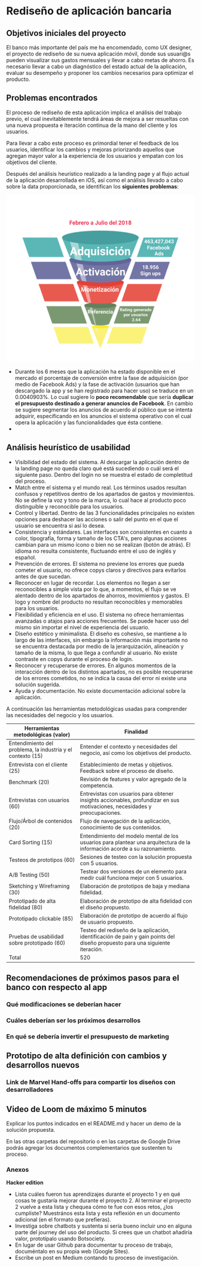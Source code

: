# Rediseño de aplicación bancaria

## Objetivos iniciales del proyecto

El banco más importante del país me ha encomendado, como UX designer, el proyecto de rediseño 
de su nueva aplicación móvil, donde sus usuari@s pueden visualizar sus gastos mensuales y llevar
a cabo metas de ahorro.  Es necesario llevar a cabo un diagnóstico del estado actual de la aplicación, 
evaluar su desempeño y proponer los cambios necesarios para optimizar el producto. 

## Problemas encontrados

El proceso de rediseño de esta aplicación implica el análisis del trabajo previo, el cual inevitablemente
tendrá áreas de mejora a ser resueltas con una nueva propuesta e iteración continua de la mano del cliente
y los usuarios. 

Para llevar a cabo este proceso es primordial tener el feedback de los usuarios, identificar los cambios 
y mejoras priorizando aquellos que agregan mayor valor a la experiencia de los usuarios y empatan con los 
objetivos del cliente. 

Después del análisis heurístico realizado a la landing page y al flujo actual de la aplicación desarrollada en 
iOS, así como el análisis llevado a cabo sobre la data proporcionada, se identifican los **siguientes problemas**: 

![Funnel de conversión](img/funnel.png)

* Durante los 6 meses que la aplicación ha estado disponible en el mercado el porcentaje de conversión entre la 
fase de adquisición (por medio de Facebook Ads) y la fase de activación (usuarios que han descargado la app y se 
han registrado para hacer uso) se traduce en un 0.0040903%. Lo cual sugiere lo **poco recomendable** que sería 
**duplicar el presupuesto destinado a generar anuncios de Facebook**. En cambio se sugiere segmentar los anuncios 
de acuerdo al público que se intenta adquirir, especificando en los anuncios el sistema operativo con el cual opera
la aplicación y las funcionalidades que ésta contiene. 
* 

## Análisis heurístico de usabilidad 

* Visibilidad del estado del sistema. Al descargar la aplicación dentro de la landing page no queda claro 
  qué está sucediendo o cuál será el siguiente paso. Dentro del login no se muestra el estado de completitud 
  del proceso.
* Match entre el sistema y el mundo real. Los términos usados resultan confusos y repetitivos dentro de los 
  apartados de gastos y movimientos. No se define la voz y tono de la marca, lo cual hace al producto poco 
  distinguible y reconocible para los usuarios. 
* Control y libertad. Dentro de las 3 funcionalidades principales no existen opciones para deshacer las 
  acciones o salir del punto en el que el usuario se encuentra si así lo desea. 
* Consistencia y estándares. Las interfaces son consistentes en cuanto a color, tipografía, forma y tamaño
  de los CTA's, pero algunas acciones cambian para un mismo ícono o bien no se realizan (botón de atrás). 
  El idioma no resulta consistente, fluctuando entre el uso de inglés y español. 
* Prevención de errores. El sistema no previene los errores que pueda cometer el usuario, no ofrece copys 
  claros y directivos para evitarlos antes de que sucedan.
* Reconocer en lugar de recordar. Los elementos no llegan a ser reconocibles a simple vista por lo que, a 
  momentos, el flujo se ve alentado dentro de los apartados de ahorros, movimientos y gastos. El logo y nombre 
  del producto no resultan reconocibles y memorables para los usuarios.  
* Flexibilidad y eficiencia en el uso. El sistema no ofrece herramientas avanzadas o atajos para acciones frecuentes. 
  Se puede hacer uso del mismo sin importar el nivel de experiencia del usuario. 
* Diseño estético y minimalista. El diseño es cohesivo, se mantiene a lo largo de las interfaces, sin embargo 
  la información más importante no se encuentra destacada por medio de la jerarquización, alineación y tamaño 
  de la misma, lo que llega a confundir al usuario. No existe contraste en copys durante el proceso de login. 
* Reconocer y recuperarse de errores. En algunos momentos de la interacción dentro de los distintos apartados, 
  no es posible recuperarse de los errores cometidos, no se indica la causa del error ni existe una solución sugerida. 
* Ayuda y documentación. No existe documentación adicional sobre la aplicación. 

A continuación las herramientas metodológicas usadas para comprender las necesidades del negocio y los usuarios. 


| Herramientas metodológicas (valor) | Finalidad |
|--|--|
|Entendimiento del problema, la industria y el contexto (15)| Entender el contexto y necesidades del negocio, así como los objetivos del producto.|
|Entrevista con el cliente (25)  | Establecimiento de metas y objetivos. Feedback sobre el proceso de diseño. |
|Benchmark (20)  | Revisión de features y valor agregado de la competencia. |
|Entrevistas con usuarios (60)  | Entrevistas con usuarios para obtener insights accionables, profundizar en sus motivaciones, necesidades y preocupaciones. |
|Flujo/Árbol de contenidos (20) | Flujo de navegación de la aplicación, conocimiento de sus contenidos. |
|Card Sorting (15) | Entendimiento del modelo mental de los usuarios para plantear una arquitectura de la información acorde a su razonamiento. |
|Testeos de prototipos (60)| Sesiones de testeo con la solución propuesta con 5 usuarios. |
|A/B Testing (50) | Testear dos versiones de un elemento para medir cuál funciona mejor con 5 usuarios. |
|Sketching y Wireframing (30) | Elaboración de prototipos de baja y mediana fidelidad. |
|Prototipado de alta fidelidad (80)| Elaboración de prototipo de alta fidelidad con el diseño propuesto. |
|Prototipado clickable (85)| Elaboración de prototipo de acuerdo al flujo de usuario propuesto. |
|Pruebas de usabilidad sobre prototipado (60)| Testeo del rediseño de la aplicación, identificación de pain y gain points del diseño propuesto para una siguiente iteración. |
|Total| 520 |

## Recomendaciones de próximos pasos para el banco con respecto al app 
### Qué modificaciones se deberían hacer
### Cuáles deberían ser los próximos desarrollos
### En qué se debería invertir el presupuesto de marketing

## Prototipo de alta definición con cambios y desarrollos nuevos
### Link de Marvel Hand-offs para compartir los diseños con desarrolladores

## Video de Loom de máximo 5 minutos
Explicar los puntos indicados en el README.md y hacer un demo de la solución propuesta.

En las otras carpetas del repositorio o en las carpetas de Google Drive podrás agregar los documentos complementarios que sustenten tu proceso.

### Anexos

**Hacker edition**
* Lista cuáles fueron tus aprendizajes durante el proyecto 1 y en qué cosas te gustaría mejorar durante el proyecto 2. Al terminar el proyecto 2 vuelve a esta lista y chequea cómo te fue con esos retos, ¿los cumpliste? Muestrános esta lista y esta reflexión en un documento adicional (en el formato que prefieras).
* Investiga sobre chatbots y sustenta si sería bueno incluir uno en alguna parte del journey del uso del producto. Si crees que un chatbot añadiría valor, prototípalo usando Botsociety.
* En lugar de usar Github para documentar tu proceso de trabajo, documéntalo en su propia web (Google Sites).
* Escribe un post en Medium contando tu proceso de investigación.
